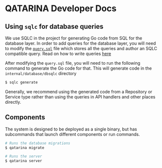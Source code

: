 # QATARINA Developer Docs


## Using `sqlc` for database queries

We use SQLC in the project for generating Go code from SQL for the database layer.
In order to add queries for the database layer, you will need to modify the
[`query.sql`](../query.sql) file which stores all the queries and author an SQLC
compatible query. Read on how to write queries [here](https://docs.sqlc.dev/en/latest/howto/select.html)

After modifying the `query.sql` file, you will need to run the following command
to generate the Go code for that. This will generate code in the `internal/database/dbsqlc` directory

```sh
$ sqlc generate
```

Generally, we recommend using the generated code from a Repository or Service
type rather than using the queries in API handlers and other places directly.

## Components

The system is designed to be deployed as a single binary, but has subcommands that launch different components or run commands.

```sh
# Runs the database migrations
$ qatarina migrate

# Runs the server
$ qatarina server
```
